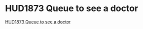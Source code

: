 # HUD1873 Queue to see a doctor
[HUD1873 Queue to see a doctor](https://aiwithcloud.com/2022/09/15/hud1873_queue_to_see_a_doctor/)